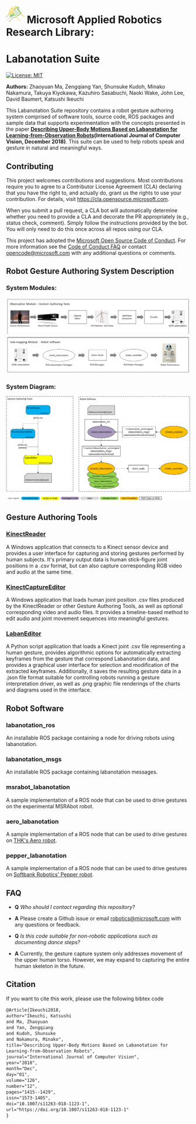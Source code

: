 # ![MARR_logo.png](/docs/MARR_logo.png) Microsoft Applied Robotics Research Library:
# **Labanotation Suite**

[![License: MIT](https://img.shields.io/badge/License-MIT-yellow.svg)](https://opensource.org/licenses/MIT)  

**Authors:** Zhaoyuan Ma, Zengqiang Yan, Shunsuke Kudoh, Minako Nakamura, Takuya Kiyokawa, Kazuhiro Sasabuchi, Naoki Wake, John Lee, David Baumert, Katsushi Ikeuchi

This Labanotation Suite repository contains a robot gesture authoring system comprised of software tools, source code, ROS packages and sample data that supports experimentation with the concepts presented in the paper **[Describing Upper-Body Motions Based on Labanotation for Learning-from-Observation Robots](https://link.springer.com/article/10.1007%2Fs11263-018-1123-1)(International Journal of Computer Vision, December 2018)**. This suite can be used to help robots speak and gesture in natural and meaningful ways.

## **Contributing**
This project welcomes contributions and suggestions.  Most contributions require you to agree to a
Contributor License Agreement (CLA) declaring that you have the right to, and actually do, grant us
the rights to use your contribution. For details, visit https://cla.opensource.microsoft.com.

When you submit a pull request, a CLA bot will automatically determine whether you need to provide
a CLA and decorate the PR appropriately (e.g., status check, comment). Simply follow the instructions
provided by the bot. You will only need to do this once across all repos using our CLA.

This project has adopted the [Microsoft Open Source Code of Conduct](https://opensource.microsoft.com/codeofconduct/).
For more information see the [Code of Conduct FAQ](https://opensource.microsoft.com/codeofconduct/faq/) or
contact [opencode@microsoft.com](mailto:opencode@microsoft.com) with any additional questions or comments.

## **Robot Gesture Authoring System Description**
### **System Modules:**
 ![LabanSuite_Modules.jpg](/docs/LabanSuite_Modules.jpg)

### **System Diagram:**
 ![LabanSuite_BlockDiagram.jpg](/docs/LabanSuite_BlockDiagram.jpg)

## **Gesture Authoring Tools**
### [KinectReader](GestureAuthoringTools/KinectReader/README.md)
A Windows application that connects to a Kinect sensor device and provides a user interface for capturing and storing gestures performed by human subjects. It's primary output data is human stick-figure joint positions in a .csv format, but can also capture corresponding RGB video and audio at the same time.

### [KinectCaptureEditor](GestureAuthoringTools/KinectCaptureEditor/README.md)
A Windows application that loads human joint position .csv files produced by the KinectReader or other Gesture Authoring Tools, as well as optional corresponding video and audio files. It provides a timeline-based method to edit audio and joint movement sequences into meaningful gestures.

### [LabanEditor](/GestureAuthoringTools/LabanEditor/README.md)
A Python script application that loads a Kinect joint .csv file representing a human gesture, provides algorithmic options for automatically extracting keyframes from the gesture that correspond Labanotation data, and provides a graphical user interface for selection and modification of the extracted keyframes. Additionally, it saves the resulting gesture data in a .json file format suitable for controlling robots running a gesture interpretation driver, as well as .png graphic file renderings of the charts and diagrams used in the interface.

## **Robot Software**

### labanotation_ros
An installable ROS package containing a node for driving robots using labanotation.

### labanotation_msgs
An installable ROS package containing labanotation messages.

### msrabot_labanotation
A sample implementation of a ROS node that can be used to drive gestures on the experimental MSRAbot robot.

### aero_labanotation
A sample implementation of a ROS node that can be used to drive gestures on [THK's Aero robot](https://www.seed-solutions.net/).

### pepper_labanotation
A sample implementation of a ROS node that can be used to drive gestures on [Softbank Robotics' Pepper robot](https://www.softbankrobotics.com/us/pepper).

## **FAQ**

*   **Q** *Who should I contact regarding this repository?*

*   **A** Please create a Github issue or email [robotics@microsoft.com](mailto:robotics@microsoft.com) with any questions or feedback.


*   **Q** *Is this code suitable for non-robotic applications such as documenting dance steps?*

*   **A** Currently, the gesture capture system only addresses movement of the upper human torso.  However, we may expand to capturing the entire human skeleton in the future.

## **Citation**

If you want to cite this work, please use the following bibtex code

```
@Article{Ikeuchi2018,
author="Ikeuchi, Katsushi
and Ma, Zhaoyuan
and Yan, Zengqiang
and Kudoh, Shunsuke
and Nakamura, Minako",
title="Describing Upper-Body Motions Based on Labanotation for Learning-from-Observation Robots",
journal="International Journal of Computer Vision",
year="2018",
month="Dec",
day="01",
volume="126",
number="12",
pages="1415--1429",
issn="1573-1405",
doi="10.1007/s11263-018-1123-1",
url="https://doi.org/10.1007/s11263-018-1123-1"
}
```
